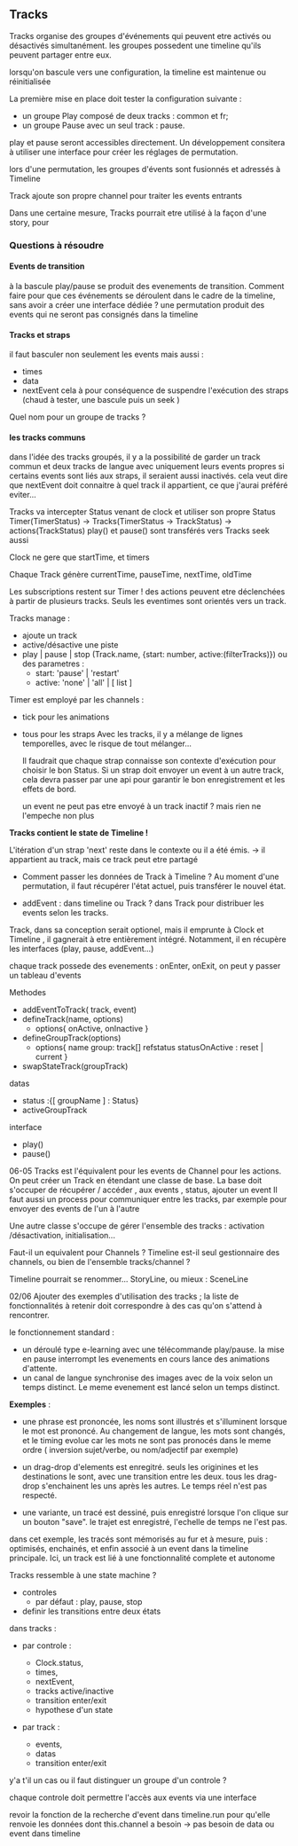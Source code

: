 ## Tracks

Tracks organise des groupes d'événements qui peuvent etre activés ou désactivés simultanément.
les groupes possedent une timeline qu'ils peuvent partager entre eux.

lorsqu'on bascule vers une configuration, la timeline est maintenue ou réinitialisée

La première mise en place doit tester la configuration suivante :

- un groupe Play composé de deux tracks : common et fr;
- un groupe Pause avec un seul track : pause.

play et pause seront accessibles directement.
Un développement consitera à utiliser une interface pour créer les réglages de permutation.

lors d'une permutation, les groupes d'évents sont fusionnés et adressés à Timeline

Track ajoute son propre channel pour traiter les events entrants

Dans une certaine mesure, Tracks pourrait etre utilisé à la façon d'une story, pour

### Questions à résoudre

#### Events de transition

à la bascule play/pause se produit des evenements de transition.
Comment faire pour que ces événements se déroulent dans le cadre de la timeline, sans avoir a créer une interface dédiée ?
une permutation produit des events qui ne seront pas consignés dans la timeline

#### Tracks et straps

il faut basculer non seulement les events mais aussi :

- times
- data
- nextEvent
  cela à pour conséquence de suspendre l'exécution des straps
  (chaud à tester, une bascule puis un seek )

Quel nom pour un groupe de tracks ?

#### les tracks communs

dans l'idée des tracks groupés, il y a la possibilité de garder un track commun et deux tracks de langue avec uniquement leurs events propres
si certains events sont liés aux straps, il seraient aussi inactivés. cela veut dire que nextEvent doit connaitre à quel track il appartient, ce que j'aurai préféré eviter...

Tracks va intercepter Status venant de clock et utiliser son propre Status
Timer(TimerStatus) -> Tracks(TimerStatus -> TrackStatus) -> actions(TrackStatus)
play() et pause() sont transférés vers Tracks
seek aussi

Clock ne gere que startTime, et timers

Chaque Track génère currentTime, pauseTime, nextTime, oldTime

Les subscriptions restent sur Timer ! des actions peuvent etre déclenchées à partir de plusieurs tracks.
Seuls les eventimes sont orientés vers un track.

Tracks manage :

- ajoute un track
- active/désactive une piste
- play | pause | stop (Track.name, {start: number, active:(filterTracks)})
  ou des parametres :
  - start: 'pause' | 'restart'
  - active: 'none' | 'all' | [ list ]

Timer est employé par les channels :

- tick pour les animations
- tous pour les straps
  Avec les tracks, il y a mélange de lignes temporelles, avec le risque de tout mélanger...

  Il faudrait que chaque strap connaisse son contexte d'exécution pour choisir le bon Status.
  Si un strap doit envoyer un event à un autre track, cela devra passer par une api pour garantir le bon enregistrement et les effets de bord.

  un event ne peut pas etre envoyé à un track inactif ? mais rien ne l'empeche non plus

**Tracks contient le state de Timeline !**

L'itération d'un strap 'next' reste dans le contexte ou il a été émis. -> il appartient au track, mais ce track peut etre partagé

- Comment passer les données de Track à Timeline ?
  Au moment d'une permutation, il faut récupérer l'état actuel, puis transférer le nouvel état.

- addEvent : dans timeline ou Track ?
  dans Track pour distribuer les events selon les tracks.

Track, dans sa conception serait optionel, mais il emprunte à Clock et Timeline , il gagnerait à etre entièrement intégré.
Notamment, il en récupère les interfaces (play, pause, addEvent...)

chaque track possede des evenements : onEnter, onExit, on peut y passer un tableau d'events

Methodes

- addEventToTrack( track, event)
- defineTrack(name, options)
  - options{
    onActive,
    onInactive
    }
- defineGroupTrack(options)
  - options{
    name
    group: track[]
    refstatus
    statusOnActive : reset | current
    }
- swapStateTrack(groupTrack)

datas

- status :{[ groupName ] : Status}
- activeGroupTrack

interface

- play()
- pause()

06-05
Tracks est l'équivalent pour les events de Channel pour les actions.
On peut créer un Track en étendant une classe de base.
La base doit s'occuper de récupérer / accéder , aux events , status, ajouter un event
Il faut aussi un process pour communiquer entre les tracks, par exemple pour envoyer des events de l'un à l'autre

Une autre classe s'occupe de gérer l'ensemble des tracks : activation /désactivation, initialisation...

Faut-il un equivalent pour Channels ?
Timeline est-il seul gestionnaire des channels, ou bien de l'ensemble tracks/channel ?

Timeline pourrait se renommer... StoryLine, ou mieux : SceneLine

02/06
Ajouter des exemples d'utilisation des tracks ; la liste de fonctionnalités à retenir doit correspondre à des cas qu'on s'attend à rencontrer.

le fonctionnement standard :

- un déroulé type e-learning avec une télécommande play/pause. la mise en pause interrompt les evenements en cours lance des animations d'attente.
- un canal de langue synchronise des images avec de la voix selon un temps distinct.
  Le meme evenement est lancé selon un temps distinct.

**Exemples** :

- une phrase est prononcée, les noms sont illustrés et s'illuminent lorsque le mot est prononcé.
  Au changement de langue, les mots sont changés, et le timing evolue car les mots ne sont pas pronocés dans le meme ordre ( inversion sujet/verbe, ou nom/adjectif par exemple)

- un drag-drop d'elements est enregitré. seuls les originines et les destinations le sont, avec une transition entre les deux. tous les drag-drop s'enchainent les uns après les autres. Le temps réel n'est pas respecté.
- une variante, un tracé est dessiné, puis enregistré lorsque l'on clique sur un bouton "save". le trajet est enregistré, l'echelle de temps ne l'est pas.

dans cet exemple, les tracés sont mémorisés au fur et à mesure, puis : optimisés, enchainés, et enfin associé à un event dans la timeline principale.
Ici, un track est lié à une fonctionnalité complete et autonome

Tracks ressemble à une state machine ?

- controles
  - par défaut : play, pause, stop
- definir les transitions entre deux états

dans tracks :

- par controle :

  - Clock.status,
  - times,
  - nextEvent,
  - tracks active/inactive
  - transition enter/exit
  - hypothese d'un state

- par track :
  - events,
  - datas
  - transition enter/exit

y'a t'il un cas ou il faut distinguer un groupe d'un controle ?

chaque controle doit permettre l'accès aux events via une interface

revoir la fonction de la recherche d'event dans timeline.run pour qu'elle renvoie les données dont this.channel a besoin
-> pas besoin de data ou event dans timeline
